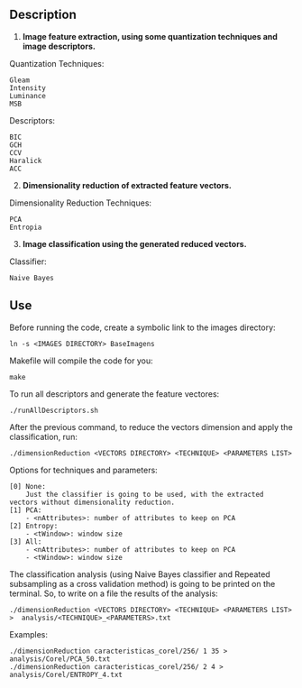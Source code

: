 
Description
-----------


1. __Image feature extraction, using some quantization techniques and image descriptors.__


Quantization Techniques:

    Gleam
    Intensity
    Luminance
    MSB

Descriptors:

    BIC
    GCH
    CCV
    Haralick
    ACC

2. __Dimensionality reduction of extracted feature vectors.__

Dimensionality Reduction Techniques:
    
    PCA
    Entropia

3. __Image classification using the generated reduced vectors.__

Classifier:

    Naive Bayes


Use
---

Before running the code, create a symbolic link to the images directory:

    ln -s <IMAGES DIRECTORY> BaseImagens

Makefile will compile the code for you:

    make
    
To run all descriptors and generate the feature vectores:

    ./runAllDescriptors.sh
    
After the previous command, to reduce the vectors dimension and apply the classification, run:

    ./dimensionReduction <VECTORS DIRECTORY> <TECHNIQUE> <PARAMETERS LIST>

Options for techniques and parameters:

    [0] None:
        Just the classifier is going to be used, with the extracted vectors without dimensionality reduction.
    [1] PCA: 
        - <nAttributes>: number of attributes to keep on PCA
    [2] Entropy:
        - <tWindow>: window size
    [3] All:
        - <nAttributes>: number of attributes to keep on PCA
        - <tWindow>: window size

The classification analysis (using Naive Bayes classifier and Repeated subsampling as a cross validation method) is going to be printed on the terminal. So, to write on a file the results of the analysis:

    ./dimensionReduction <VECTORS DIRECTORY> <TECHNIQUE> <PARAMETERS LIST>  >  analysis/<TECHNIQUE>_<PARAMETERS>.txt

Examples:

    ./dimensionReduction caracteristicas_corel/256/ 1 35 > analysis/Corel/PCA_50.txt
    ./dimensionReduction caracteristicas_corel/256/ 2 4 > analysis/Corel/ENTROPY_4.txt






